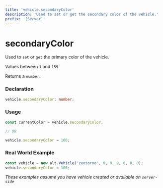 ```yaml
---
title: 'vehicle.secondaryColor'
description: 'Used to set or get the secondary color of the vehicle.'
prefix: '[Server]'
---
```


# secondaryColor

Used to `set` or `get` the primary color of the vehicle.

Values between `1` and `159`.

Returns a `number`.

### Declaration

```typescript
vehicle.secondaryColor: number;
```

### Usage

```js
const currentColor = vehicle.secondaryColor;

// OR

vehicle.secondaryColor = 100;
```

### Real World Example

```js
const vehicle = new alt.Vehicle('zentorno', 0, 0, 0, 0, 0, 0);
vehicle.secondaryColor = 100;
```

_These examples assume you have vehicle created or available on `server-side`_
